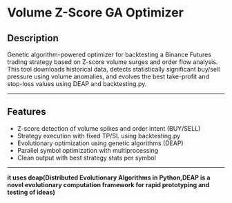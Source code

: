 # Volume Z-Score GA Optimizer

## Description

Genetic algorithm-powered optimizer for backtesting a Binance Futures trading strategy based on Z-score volume surges and order flow analysis. This tool downloads historical data, detects statistically significant buy/sell pressure using volume anomalies, and evolves the best take-profit and stop-loss values using DEAP and backtesting.py.

---

## Features

-  Z-score detection of volume spikes and order intent (BUY/SELL)
-  Strategy execution with fixed TP/SL using backtesting.py
-  Evolutionary optimization using genetic algorithms (DEAP)
-  Parallel symbol optimization with multiprocessing
-  Clean output with best strategy stats per symbol

---
**it uses deap(Distributed Evolutionary Algorithms in Python,DEAP is a novel evolutionary computation framework for rapid prototyping and testing of ideas)**
